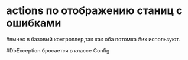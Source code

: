 # actions по отображению станиц с ошибками
#вынес в базовый контроллер,так как оба потомка 
#их используют.

#DbException бросается в классе Config


